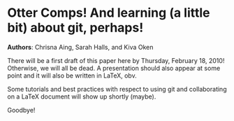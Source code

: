 # Otter Comps!  And learning (a little bit) about git, perhaps!
**Authors**: Chrisna Aing, Sarah Halls, and Kiva Oken  

There will be a first draft of this paper here by Thursday, February 18, 2010!
Otherwise, we will all be dead.  A presentation should also appear at some point
and it will also be written in LaTeX, obv.  

Some tutorials and best practices with respect to using git and collaborating on
a LaTeX document will show up shortly (maybe).  

Goodbye!